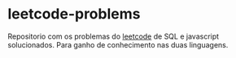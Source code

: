 # leetcode-problems

Repositorio com os problemas do [leetcode](https://leetcode.com/) de SQL e javascript solucionados.
Para ganho de conhecimento nas duas linguagens.

